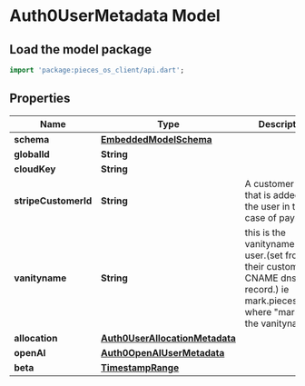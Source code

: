 # Auth0UserMetadata Model

## Load the model package
```dart
import 'package:pieces_os_client/api.dart';
```

## Properties
Name | Type | Description | Notes
------------ | ------------- | ------------- | -------------
**schema** | [**EmbeddedModelSchema**](EmbeddedModelSchema) |  | [optional] 
**globalId** | **String** |  | 
**cloudKey** | **String** |  | [optional] 
**stripeCustomerId** | **String** | A customer ID that is added to the user in the case of payments | [optional] 
**vanityname** | **String** | this is the vanityname of the user.(set from their custom CNAME dns record.) ie mark.pieces.cloud where \"mark\" is the vanityname. | [optional] 
**allocation** | [**Auth0UserAllocationMetadata**](Auth0UserAllocationMetadata) |  | [optional] 
**openAI** | [**Auth0OpenAIUserMetadata**](Auth0OpenAIUserMetadata) |  | [optional] 
**beta** | [**TimestampRange**](TimestampRange) |  | [optional] 




